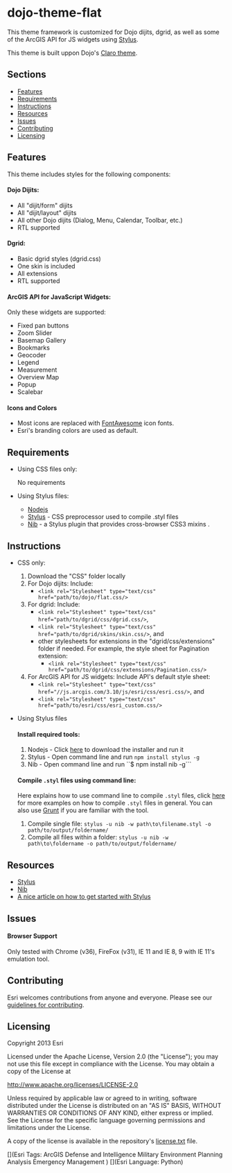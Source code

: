 # dojo-theme-flat

This theme framework is customized for Dojo dijits, dgrid, as well as some of the ArcGIS API for JS widgets using [Stylus](http://learnboost.github.io/stylus/).

This theme is built uppon Dojo's [Claro theme](https://github.com/kfranqueiro/dijit-claro-stylus).

## Sections

* [Features](#features)
* [Requirements](#requirements)
* [Instructions](#instructions)
* [Resources](#resources)
* [Issues](#issues)
* [Contributing](#contributing)
* [Licensing](#licensing)

## Features

This theme includes styles for the following components:

#### Dojo Dijits:

  * All "dijit/form" dijits
  * All "dijit/layout" dijits
  * All other Dojo dijits (Dialog, Menu, Calendar, Toolbar, etc.)
  * RTL supported
  
#### Dgrid:

  * Basic dgrid styles (dgrid.css)
  * One skin is included
  * All extensions
  * RTL supported
  
#### ArcGIS API for JavaScript Widgets:

Only these widgets are supported:

  * Fixed pan buttons
  * Zoom Slider
  * Basemap Gallery
  * Bookmarks
  * Geocoder
  * Legend
  * Measurement
  * Overview Map
  * Popup
  * Scalebar
 
#### Icons and Colors

  * Most icons are replaced with [FontAwesome](http://fortawesome.github.io/Font-Awesome/get-started/) icon fonts.
  * Esri's branding colors are used as default.
  
## Requirements
* Using CSS files only:

  No requirements

* Using Stylus files:

  * [Nodejs](http://nodejs.org/)
  * [Stylus](https://www.npmjs.org/package/stylus) - CSS preprocessor used to compile .styl files 
  * [Nib](http://visionmedia.github.io/nib/) - a Stylus plugin that provides cross-browser CSS3 mixins . 
 
## Instructions
  * CSS only:
    1. Download the "CSS" folder locally
    2. For Dojo dijits: Include:
       * ```<link rel="Stylesheet" type="text/css" href="path/to/dojo/flat.css/>```
    3. For dgrid: Include:
       * ```<link rel="Stylesheet" type="text/css" href="path/to/dgrid/css/dgrid.css/>```, 
       * ```<link rel="Stylesheet" type="text/css" href="path/to/dgrid/skins/skin.css/>```, and 
       * other stylesheets for extensions in the "dgrid/css/extensions" folder if needed. For example, the style sheet for Pagination extension: 
         * ```<link rel="Stylesheet" type="text/css" href="path/to/dgrid/css/extensions/Pagination.css/>```
    4. For ArcGIS API for JS widgets:  Include API's default style sheet:
       * ```<link rel="Stylesheet" type="text/css" href="//js.arcgis.com/3.10/js/esri/css/esri.css/>```, and 
       * ```<link rel="Stylesheet" type="text/css" href="path/to/esri/css/esri_custom.css/>```
  * Using Stylus files
    
    #### Install required tools:
       1. Nodejs - Click [here](http://nodejs.org/) to download the installer and run it
       2. Stylus - Open command line and run ```npm install stylus -g``` 
       3. Nib - Open command line and run ``$ npm install nib -g``` 
       
    #### Compile ```.styl``` files using command line:
       Here explains how to use command line to compile ```.styl``` files, click [here](http://learnboost.github.io/stylus/docs/executable.html) for more examples on how to compile ```.styl``` files in general. You can also use [Grunt](http://gruntjs.com/) if you are familiar with the tool.

       1. Compile single file: 
          ```stylus -u nib -w path\to\filename.styl -o path/to/output/foldername/```
       2. Compile all files within a folder: 
          ```stylus -u nib -w path\to\foldername -o path/to/output/foldername/```
## Resources

  * [Stylus](http://learnboost.github.io/stylus/)
  * [Nib](http://visionmedia.github.io/nib/)
  * [A nice article on how to get started with Stylus](http://bootstrap.pk/tutorials/getting-started-with-stylus-css-pre-processor/)

## Issues
#### Browser Support
  Only tested with Chrome (v36), FireFox (v31), IE 11 and IE 8, 9 with IE 11's emulation tool.

## Contributing

Esri welcomes contributions from anyone and everyone. Please see our [guidelines for contributing](https://github.com/esri/contributing).

## Licensing

Copyright 2013 Esri

Licensed under the Apache License, Version 2.0 (the "License");
you may not use this file except in compliance with the License.
You may obtain a copy of the License at

   http://www.apache.org/licenses/LICENSE-2.0

Unless required by applicable law or agreed to in writing, software
distributed under the License is distributed on an "AS IS" BASIS,
WITHOUT WARRANTIES OR CONDITIONS OF ANY KIND, either express or implied.
See the License for the specific language governing permissions and
limitations under the License.

A copy of the license is available in the repository's
[license.txt](license.txt) file.

[](Esri Tags: ArcGIS Defense and Intelligence Military Environment Planning Analysis Emergency Management )
[](Esri Language: Python)
